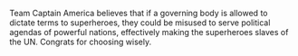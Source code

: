 Team Captain America believes that if a governing body is allowed to dictate terms to superheroes, they could be misused to serve
 political agendas of powerful nations, effectively making the superheroes slaves of the UN. Congrats for choosing wisely.